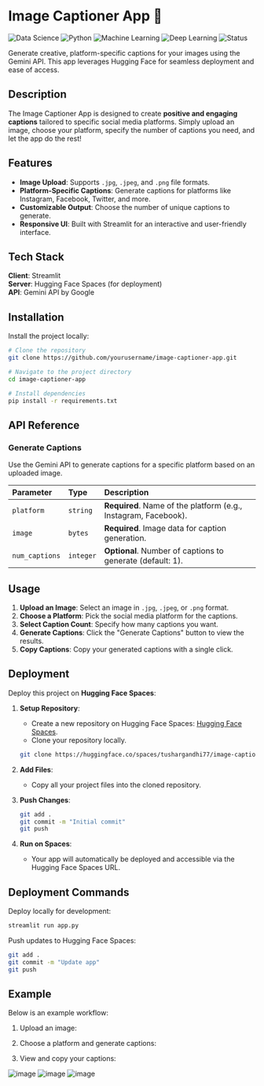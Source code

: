 

# Image Captioner App 📸

![Data Science](https://img.shields.io/badge/Data%20Science-Project-blue)
![Python](https://img.shields.io/badge/Python-3.10+-green)
![Machine Learning](https://img.shields.io/badge/Machine%20Learning-Models-orange)
![Deep Learning](https://img.shields.io/badge/Deep%20Learning-Models-red)
![Status](https://img.shields.io/badge/Status-Completed-success)

Generate creative, platform-specific captions for your images using the Gemini API. This app leverages Hugging Face for seamless deployment and ease of access.

## Description

The Image Captioner App is designed to create **positive and engaging captions** tailored to specific social media platforms. Simply upload an image, choose your platform, specify the number of captions you need, and let the app do the rest!

## Features

- **Image Upload**: Supports `.jpg`, `.jpeg`, and `.png` file formats.
- **Platform-Specific Captions**: Generate captions for platforms like Instagram, Facebook, Twitter, and more.
- **Customizable Output**: Choose the number of unique captions to generate.
- **Responsive UI**: Built with Streamlit for an interactive and user-friendly interface.

## Tech Stack

**Client**: Streamlit  
**Server**: Hugging Face Spaces (for deployment)  
**API**: Gemini API by Google  

## Installation

Install the project locally:

```bash
# Clone the repository
git clone https://github.com/yourusername/image-captioner-app.git

# Navigate to the project directory
cd image-captioner-app

# Install dependencies
pip install -r requirements.txt
```

## API Reference

### Generate Captions

Use the Gemini API to generate captions for a specific platform based on an uploaded image.



| Parameter     | Type     | Description                                                       |
| :------------ | :------- | :---------------------------------------------------------------- |
| `platform`    | `string` | **Required**. Name of the platform (e.g., Instagram, Facebook).   |
| `image`       | `bytes`  | **Required**. Image data for caption generation.                  |
| `num_captions`| `integer`| **Optional**. Number of captions to generate (default: 1).        |

## Usage

1. **Upload an Image**: Select an image in `.jpg`, `.jpeg`, or `.png` format.
2. **Choose a Platform**: Pick the social media platform for the captions.
3. **Select Caption Count**: Specify how many captions you want.
4. **Generate Captions**: Click the "Generate Captions" button to view the results.
5. **Copy Captions**: Copy your generated captions with a single click.

## Deployment

Deploy this project on **Hugging Face Spaces**:

1. **Setup Repository**:
   - Create a new repository on Hugging Face Spaces: [Hugging Face Spaces](https://huggingface.co/spaces).
   - Clone your repository locally.

   ```bash
   git clone https://huggingface.co/spaces/tushargandhi77/image-captioner-app
   ```

2. **Add Files**:
   - Copy all your project files into the cloned repository.

3. **Push Changes**:
   ```bash
   git add .
   git commit -m "Initial commit"
   git push
   ```

4. **Run on Spaces**:
   - Your app will automatically be deployed and accessible via the Hugging Face Spaces URL.

## Deployment Commands

Deploy locally for development:

```bash
streamlit run app.py
```

Push updates to Hugging Face Spaces:

```bash
git add .
git commit -m "Update app"
git push
```

## Example

Below is an example workflow:

1. Upload an image:


2. Choose a platform and generate captions:


3. View and copy your captions:


![image](https://github.com/user-attachments/assets/3d2c9295-9523-4df4-80b4-1ec7e99045d1)
![image](https://github.com/user-attachments/assets/418f3429-06b8-473a-bdb5-07061e657bd4)
![image](https://github.com/user-attachments/assets/75cee69f-eabd-4a99-9648-4a0680b596a0)

